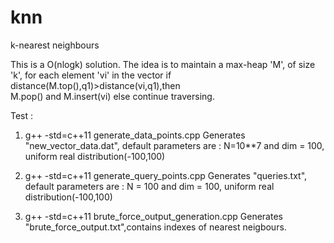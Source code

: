 # knn
k-nearest neighbours

This is a O(nlogk) solution. The idea is to maintain a max-heap 'M', of size 'k', for each element 'vi' in the vector if distance(M.top(),q1)>distance(vi,q1),then  
M.pop() and M.insert(vi) else continue traversing.

Test :
1. g++ -std=c++11 generate_data_points.cpp
Generates "new_vector_data.dat", default parameters are : N=10**7 and dim = 100, 
uniform real distribution(-100,100)

2. g++ -std=c++11 generate_query_points.cpp
Generates "queries.txt", default parameters are : N = 100 and dim = 100,
uniform real distribution(-100,100)

3. g++ -std=c++11 brute_force_output_generation.cpp
Generates "brute_force_output.txt",contains indexes of nearest neigbours.



